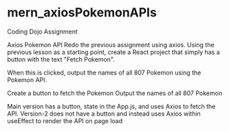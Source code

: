 # mern_axiosPokemonAPIs
Coding Dojo Assignment

Axios Pokemon API
Redo the previous assignment using axios. Using the previous lesson as a starting point, create a React project that simply has a button with the text "Fetch Pokemon".

When this is clicked, output the names of all 807 Pokemon using the Pokemon API. 


 Create a button to fetch the Pokemon
 Output the names of all 807 Pokemon


Main version has a button, state in the App.js, and uses Axios to fetch the API.
Version-2 does not have a button and instead uses Axios within useEffect to render the API on page load
